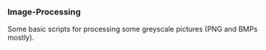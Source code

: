 ### Image-Processing

Some basic scripts for processing some greyscale pictures (PNG and BMPs mostly).
